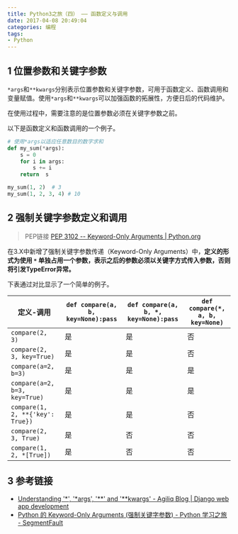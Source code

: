 ```yaml
---
title: Python3之旅（四） —— 函数定义与调用
date: 2017-04-08 20:49:04
categories: 编程
tags:
- Python
---
```


## 1 位置参数和关键字参数

`*args`和`**kwargs`分别表示位置参数和关键字参数，可用于函数定义、函数调用和变量赋值。使用`*args`和`**kwargs`可以加强函数的拓展性，方便日后的代码维护。

在使用过程中，需要注意的是位置参数必须在关键字参数之前。

以下是函数定义和函数调用的一个例子。

```python
# 使用*args以适应任意数目的数字求和
def my_sum(*args):
    s = 0
    for i in args:
        s += i
    return  s

my_sum(1, 2)  # 3
my_sum(1, 2, 3, 4) # 10
```

<!-- more -->

## 2 强制关键字参数定义和调用

> PEP链接
[PEP 3102 -- Keyword-Only Arguments | Python.org](https://www.python.org/dev/peps/pep-3102/)

在3.X中新增了强制关键字参数传递（Keyword-Only Arguments）中，**定义的形式为使用 `*` 单独占用一个参数，表示之后的参数必须以关键字方式传入参数，否则将引发TypeError异常。**

下表通过对比显示了一个简单的例子。

| 定义-调用 | `def compare(a, b, key=None):pass` |  `def compare(a, b, *, key=None):pass` | `def compare(*, a, b, key=None)` |
| ------ | ------ | ------ | ------ |
| `compare(2, 3)` | 是 | 是 | 否 |
| `compare(2, 3, key=True)` | 是 | 是 | 否 |
| `compare(a=2, b=3)` | 是 | 是 | 是 |
| `compare(a=2, b=3, key=True)` | 是 | 是 | 是 |
| `compare(1, 2, **{'key': True})` | 是 | 是 | 否|
| `compare(2, 3, True)` | 是 | 否 | 否 |
| `compare(1, 2, *[True])` | 是 | 否 | 否 |


## 3 参考链接

- [Understanding '*', '*args', '**' and '**kwargs' - Agiliq Blog | Django web app development](http://agiliq.com/blog/2012/06/understanding-args-and-kwargs/)
- [Python 的 Keyword-Only Arguments (强制关键字参数) - Python 学习之旅 - SegmentFault](https://segmentfault.com/a/1190000005173136)
